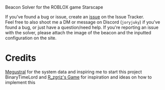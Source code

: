 Beacon Solver for the ROBLOX game Starscape  
  
If you've found a bug or issue, create an [issue](https://github.com/JoRyJuKy/beaconsolver/issues) on the Issue Tracker.  
Feel free to also shoot me a DM or message on Discord (`joryjuky`) if you've found a bug, or just have a question/need help.
If you're reporting an issue with the solver, please attach the image of the beacon and the inputted configuration on the site.  
  
# Credits
[Megustral](https://github.com/Aloroid) for the system data and inspiring me to start this project  
BinaryTimeLord and [R_zgriz's Game](https://www.roblox.com/games/10097597282/Starscape-Beacons) for inspiration and ideas on how to implement this  
